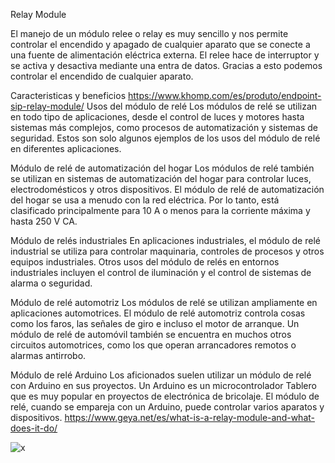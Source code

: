Relay Module

El manejo de un módulo relee o relay es muy
sencillo y nos permite controlar el encendido y
apagado de cualquier aparato que se conecte a
una fuente de alimentación eléctrica externa. El
relee hace de interruptor y se activa y desactiva
mediante una entra de datos. Gracias a esto
podemos controlar el encendido de cualquier
aparato. 

Caracteristicas y beneficios
https://www.khomp.com/es/produto/endpoint-sip-relay-module/ 
Usos del módulo de relé
Los módulos de relé se utilizan en todo tipo de aplicaciones, desde el control de luces y motores hasta sistemas más complejos, 
como procesos de automatización y sistemas de seguridad. Estos son solo algunos ejemplos de los usos del módulo de relé en diferentes aplicaciones.

Módulo de relé de automatización del hogar
Los módulos de relé también se utilizan en sistemas de automatización del hogar para controlar luces, electrodomésticos y otros dispositivos. 
El módulo de relé de automatización del hogar se usa a menudo con la red eléctrica. Por lo tanto, está clasificado principalmente para 10 A o menos para la corriente máxima y hasta 250 V CA.

Módulo de relés industriales
En aplicaciones industriales, el módulo de relé industrial se utiliza para controlar maquinaria, controles de procesos y otros equipos industriales. 
Otros usos del módulo de relés en entornos industriales incluyen el control de iluminación y el control de sistemas de alarma o seguridad.

Módulo de relé automotriz
Los módulos de relé se utilizan ampliamente en aplicaciones automotrices. El módulo de relé automotriz controla cosas como los faros, 
las señales de giro e incluso el motor de arranque. Un módulo de relé de automóvil también se encuentra en muchos otros circuitos automotrices, como los que operan arrancadores remotos o alarmas antirrobo.

Módulo de relé Arduino
Los aficionados suelen utilizar un módulo de relé con Arduino en sus proyectos. Un Arduino es un microcontrolador Tablero que es muy popular en proyectos de electrónica de bricolaje. 
El módulo de relé, cuando se empareja con un Arduino, puede controlar varios aparatos y dispositivos.
https://www.geya.net/es/what-is-a-relay-module-and-what-does-it-do/ 

![x](https://github.com/Mayra1207/Relay-Module/assets/89611745/25aace16-54b3-4324-b108-d9b2fc65a5e4)

